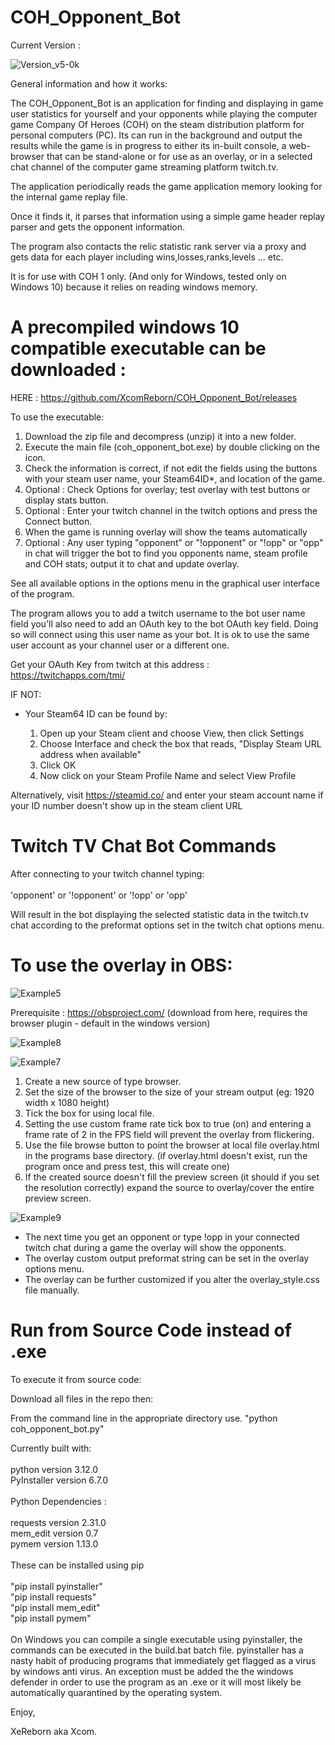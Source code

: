 # COH_Opponent_Bot

Current Version : 

![Version_v5-0k](https://github.com/XcomReborn/COH_Opponent_Bot/assets/4015491/413be163-d795-4b3c-aee0-897ba9786604)


General information and how it works:

The COH_Opponent_Bot is an application for finding and displaying in game user statistics for yourself and your opponents while playing the computer game
Company Of Heroes (COH) on the steam distribution platform for personal computers (PC). Its can run in the background and output the results while the game
is in progress to either its in-built console, a web-browser that can be stand-alone or for use as an overlay, or in a selected chat channel of the computer game streaming platform twitch.tv.

The application periodically reads the game application memory looking for the internal game replay file.

Once it finds it, it parses that information using a simple game header replay parser and gets the opponent information.

The program also contacts the relic statistic rank server via a proxy and gets data for each player including wins,losses,ranks,levels ... etc.


It is for use with COH 1 only. (And only for Windows, tested only on Windows 10) because it relies on reading windows memory.


# A precompiled windows 10 compatible executable can be downloaded :

HERE : https://github.com/XcomReborn/COH_Opponent_Bot/releases

To use the executable:

1. Download the zip file and decompress (unzip) it into a new folder.
1. Execute the main file (coh_opponent_bot.exe) by double clicking on the icon.
2. Check the information is correct, if not edit the fields using the buttons with your steam user name, your Steam64ID*, and location of the game.
3. Optional : Check Options for overlay; test overlay with test buttons or display stats button.
4. Optional : Enter your twitch channel in the twitch options and press the Connect button.
5. When the game is running overlay will show the teams automatically 
6. Optional : Any user typing "opponent" or "!opponent" or "!opp" or "opp" in chat will trigger the bot to find you opponents name, steam profile and COH stats; output it to chat and update overlay.

See all available options in the options menu in the graphical user interface of the program.

The program allows you to add a twitch username to the bot user name field you'll also need to add an OAuth key to the bot OAuth key field.
Doing so will connect using this user name as your bot. It is ok to use the same user account as your channel user or a different one.

Get your OAuth Key from twitch at this address  : https://twitchapps.com/tmi/


IF NOT:

* Your Steam64 ID can be found by:

  1.  Open up your Steam client and choose View, then click Settings
  2.  Choose Interface and check the box that reads, "Display Steam URL address when available"
  3.  Click OK
  4.  Now click on your Steam Profile Name and select View Profile

Alternatively, visit https://steamid.co/ and enter your steam account name if your ID number doesn't show up in the steam client URL


# Twitch TV Chat Bot Commands

After connecting to your twitch channel typing:<BR>
<BR>
'opponent' or 
'!opponent' or
'!opp' or
'opp'

Will result in the bot displaying the selected statistic data in the twitch.tv chat according to the preformat options set in the 
twitch chat options menu.


# To use the overlay in OBS:

![Example5](https://github.com/XcomReborn/COH_Opponent_Bot/assets/4015491/f5d85233-3bc0-4a0f-b637-0036025211aa)

Prerequisite : https://obsproject.com/ (download from here, requires the browser plugin - default in the windows version)

![Example8](https://github.com/XcomReborn/COH_Opponent_Bot/assets/4015491/bc7ff4ed-9e33-4a84-a50e-90f0ff893aba)

![Example7](https://github.com/XcomReborn/COH_Opponent_Bot/assets/4015491/513065a3-a254-48ed-881f-a7157ebd1ff2)

1. Create a new source of type browser.   
2. Set the size of the browser to the size of your stream output (eg: 1920 width x 1080 height)
3. Tick the box for using local file.
4. Setting the use custom frame rate tick box to true (on) and entering a frame rate of 2 in the FPS field will prevent the overlay from flickering.
5. Use the file browse button to point the browser at local file overlay.html in the programs base directory. (if overlay.html doesn't exist, run the program once and press test, this will create one)
7. If the created source doesn't fill the preview screen (it should if you set the resolution correctly) expand the source to overlay/cover the entire preview screen.

![Example9](https://github.com/XcomReborn/COH_Opponent_Bot/assets/4015491/137b6a7b-d36a-4035-be73-8123b4d97827)

- The next time you get an opponent or type !opp in your connected twitch chat during a game the overlay will show the opponents.
- The overlay custom output preformat string can be set in the overlay options menu.
- The overlay can be further customized if you alter the overlay_style.css file manually.


# Run from Source Code instead of .exe

To execute it from source code:

Download all files in the repo then:

From the command line in the appropriate directory use. "python coh_opponent_bot.py"

Currently built with:<br>
<br>
python version 3.12.0<br>
PyInstaller version 6.7.0<br>
<br>
Python Dependencies :<br>
<br>
requests version 2.31.0<br>
mem_edit version 0.7<br>
pymem version 1.13.0<br>
<br>
These can be installed using pip <br>
<br>
"pip install pyinstaller"<br>
"pip install requests"<br>
"pip install mem_edit"<br>
"pip install pymem"<br>
<br>
On Windows you can compile a single executable using pyinstaller, the commands can be executed in the build.bat batch file.
pyinstaller has a nasty habit of producing programs that immediately get flagged as a virus by windows anti virus.
An exception must be added the the windows defender in order to use the program as an .exe or it will most likely be automatically 
quarantined by the operating system. 



Enjoy, 

XeReborn aka Xcom.
